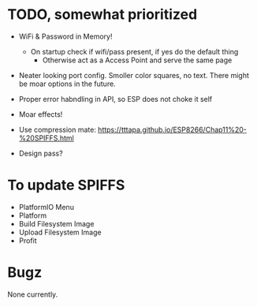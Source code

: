 # TODO, somewhat prioritized

- WiFi & Password in Memory!

  - On startup check if wifi/pass present, if yes do the default thing
    - Otherwise act as a Access Point and serve the same page

- Neater looking port config. Smoller color squares, no text. There might be moar options in the future.
- Proper error habndling in API, so ESP does not choke it self
- Moar effects!
- Use compression mate: https://tttapa.github.io/ESP8266/Chap11%20-%20SPIFFS.html
- Design pass?

# To update SPIFFS

- PlatformIO Menu
- Platform
- Build Filesystem Image
- Upload Filesystem Image
- Profit

# Bugz

None currently.
